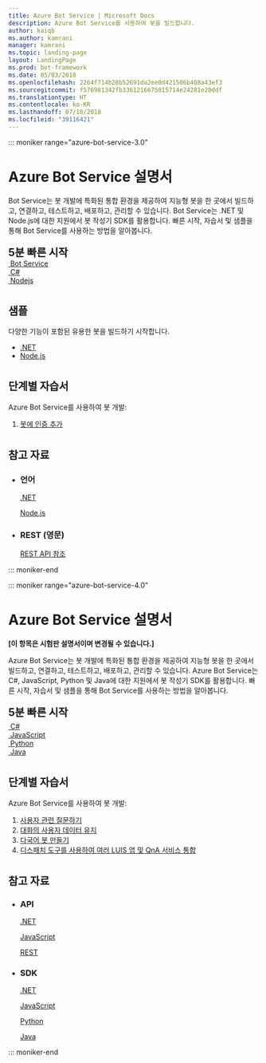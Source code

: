 ```yaml
---
title: Azure Bot Service | Microsoft Docs
description: Azure Bot Service를 사용하여 봇을 빌드합니다.
author: kaiqb
ms.author: kamrani
manager: kamrani
ms.topic: landing-page
layout: LandingPage
ms.prod: bot-framework
ms.date: 05/03/2018
ms.openlocfilehash: 2264f714b28b52691da2ee0d421506b408a43ef3
ms.sourcegitcommit: f576981342fb3361216675815714e24281e20ddf
ms.translationtype: HT
ms.contentlocale: ko-KR
ms.lasthandoff: 07/18/2018
ms.locfileid: "39116421"
---
```

::: moniker range="azure-bot-service-3.0"

<div class="content">
    <h1>Azure Bot Service 설명서</h1>
    <div class="intro" style="min-width: 200px">
        <p>Bot Service는 봇 개발에 특화된 통합 환경을 제공하여 지능형 봇을 한 곳에서 빌드하고, 연결하고, 테스트하고, 배포하고, 관리할 수 있습니다. Bot Service는 .NET 및 Node.js에 대한 지원에서 봇 작성기 SDK를 활용합니다. 빠른 시작, 자습서 및 샘플을 통해 Bot Service를 사용하는 방법을 알아봅니다.</p>
    </div>
<h2 style="margin-top: 18px; margin-bottom: 0px;">5분 빠른 시작</h2>
<div class="ico48Case">
    <div class="ico48Link">
        <a href="/bot-framework/bot-service-quickstart">
            <img src="media/index/logo_bot.svg" alt="">
            <span>Bot Service</span>
        </a>
    </div>
    <div class="ico48Link">
        <a href="/bot-framework/dotnet/bot-builder-dotnet-quickstart">
            <img src="media/index/logo_csharp.svg" alt="">
            <span>C&#35;</span>
        </a>
    </div>
    <div class="ico48Link">
        <a href="/bot-framework/nodejs/bot-builder-nodejs-quickstart">
            <img src="media/index/logo_nodejs.svg" alt="">
            <span>Nodejs</span>
        </a>
    </div>
</div>
 
<h2 style="margin-top: 36px">샘플</h2>
<p>다양한 기능이 포함된 유용한 봇을 빌드하기 시작합니다.</p>
<ul>
    <li><a href="/bot-framework/dotnet/bot-builder-dotnet-samples">.NET</a></li>
    <li><a href="/bot-framework/nodejs/bot-builder-nodejs-samples">Node.js</a></li>
</ul>
<h2 style="margin-top: 36px">단계별 자습서</h2>
<p>Azure Bot Service를 사용하여 봇 개발:</p>
<ol>
    <li><a href="/bot-framework/bot-builder-tutorial-authentication">봇에 인증 추가</a></li>
</ol>
<h2 style="margin-top: 36px">참고 자료</h2>
<ul class="panelContent cardsD">
    <li>
        <div class="cardSize">
            <div class="cardPadding">
                <div class="card">
                    <div class="cardText">
                        <h3>언어</h3>
                        <p><a href="/dotnet/api/?view=botbuilder-3.12.2.4">.NET</a></p>
                        <p><a href="https://docs.botframework.com/en-us/node/builder/chat-reference/modules/_botbuilder_d_.html">Node.js</a></p>
                    </div>
                </div>
            </div>
        </div>
    </li>
    <li>
        <div class="cardSize">
            <div class="cardPadding">
                <div class="card">
                    <div class="cardText">
                        <h3>REST (영문)</h3>
                        <p><a href="/Bot-Framework/rest-api/bot-framework-rest-connector-api-reference">REST API 참조</a></p>
                    </div>
                </div>
            </div>
        </div>
    </li>
</ul>
</div>


::: moniker-end

::: moniker range="azure-bot-service-4.0"

<div class="content">
    <h1>Azure Bot Service 설명서</h1>
    <div class="intro" style="min-width: 200px">
        <p><b> [이 항목은 시험판 설명서이며 변경될 수 있습니다.] </b></p>
        <p>Azure Bot Service는 봇 개발에 특화된 통합 환경을 제공하여 지능형 봇을 한 곳에서 빌드하고, 연결하고, 테스트하고, 배포하고, 관리할 수 있습니다. Azure Bot Service는 C#, JavaScript, Python 및 Java에 대한 지원에서 봇 작성기 SDK를 활용합니다. 빠른 시작, 자습서 및 샘플을 통해 Bot Service를 사용하는 방법을 알아봅니다.
</p>
</div>

<h2 style="margin-top: 18px; margin-bottom: 0px;">5분 빠른 시작</h2>
<p style="margin-top: 6px; margin-bottom: 6px;"></p>
<div class="ico48Case">
    <div class="ico48Link">
        <a href="/bot-framework/dotnet/bot-builder-dotnet-sdk-quickstart">
            <img src="v4sdk/media/logo_csharp.svg" alt="">
            <span>C&#35;</span>
        </a>
    </div>
    <div class="ico48Link">
        <a href="/bot-framework/javascript/bot-builder-javascript-quickstart">
            <img src="v4sdk/media/logo_js.svg" alt="">
            <span>JavaScript</span>
        </a>
    </div>
    <div class="ico48Link">
        <a href="/bot-framework/python/bot-builder-python-quickstart">
            <img src="v4sdk/media/logo_python.svg" alt="">
            <span>Python</span>
        </a>
    </div>
    <div class="ico48Link">
        <a href="/bot-framework/java/bot-builder-java-quickstart">
            <img src="v4sdk/media/logo_java.svg" alt="">
            <span>Java</span>
        </a>
    </div>
</div>
 
<h2 style="margin-top: 36px">단계별 자습서</h2>
<p>Azure Bot Service를 사용하여 봇 개발:</p>
<ol>
    <li><a href="/bot-framework/bot-builder-tutorial-waterfall">사용자 관련 질문하기</a></li>
    <li><a href="/bot-framework/bot-builder-tutorial-persist-user-inputs">대화의 사용자 데이터 유지</a></li>
    <li><a href="/bot-framework/bot-builder-howto-translation">다국어 봇 만들기</a></li>
    <li><a href="/bot-framework/bot-builder-tutorial-dispatch">디스패치 도구를 사용하여 여러 LUIS 앱 및 QnA 서비스 통합</a></li>
</ol>

<h2 style="margin-top: 36px">참고 자료</h2>
<ul class="panelContent cardsD">
    <li>
        <div class="cardSize">
            <div class="cardPadding">
                <div class="card">
                    <div class="cardText">
                        <h3>API</h3>
                        <p><a href="https://aka.ms/dotnetsdk4">.NET</a></p>
                        <p><a href="https://aka.ms/jssdk4">JavaScript</a></p>
                        <p><a href="/bot-framework/rest-api/bot-framework-rest-connector-api-reference">REST</a></p>
                    </div>
                </div>
            </div>
        </div>
    </li>
    <li>
        <div class="cardSize">
            <div class="cardPadding">
                <div class="card">
                    <div class="cardText">
                        <h3>SDK</h3>
                        <p><a href="https://github.com/Microsoft/botbuilder-dotnet">.NET</a></p>
                        <p><a href="https://github.com/Microsoft/botbuilder-js">JavaScript</a></p>
                        <p><a href="https://github.com/Microsoft/botbuilder-python">Python</a></p>
                        <p><a href="https://github.com/Microsoft/botbuilder-java">Java</a></p>
                    </div>
                </div>
            </div>
        </div>
    </li>
</ul>
</div>

::: moniker-end
